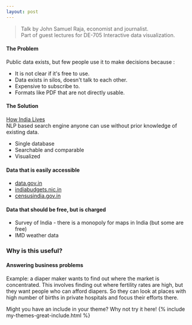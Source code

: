 ```yaml
---
layout: post
---
```


> Talk by John Samuel Raja, economist and journalist.  
> Part of guest lectures for DE-705 Interactive data visualization.

#### The Problem  
Public data exists, but few people use it to make decisions because :
- It is not clear if it's free to use.
- Data exists in silos, doesn't talk to each other.
- Expensive to subscribe to.
- Formats like PDF that are not directly usable.

#### The Solution  
[How India Lives](http://howindialives.com/)  
NLP based search engine anyone can use without prior knowledge of existing data.
- Single database
- Searchable and comparable
- Visualized

#### Data that is easily accessible
- [data.gov.in](data.gov.in)
- [indiabudgets.nic.in](indiabudgets.nic.in)
- [censusindia.gov.in](censusindia.gov.in)

#### Data that should be free, but is charged
- Survey of India - there is a monopoly for maps in India (but some are free)
- IMD weather data

### Why is this useful?

#### Answering business problems
Example: a diaper maker wants to find out where the market is concentrated. This involves finding out where fertility rates are high, but they want people who can afford diapers. So they can look at places with high number of births in private hospitals and focus their efforts there.


Might you have an include in your theme? Why not try it here!
{% include my-themes-great-include.html %}
